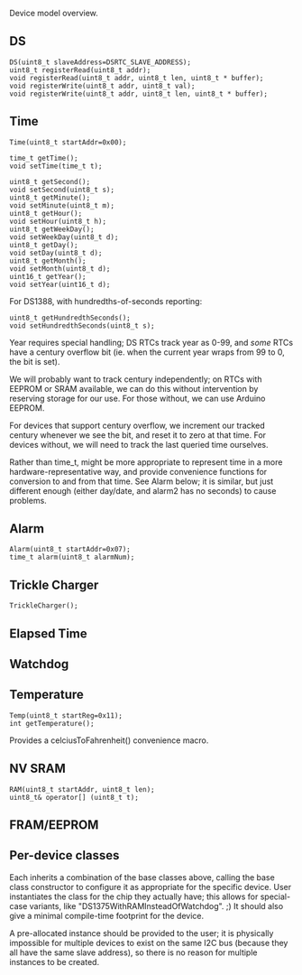 Device model overview.

DS
--
    DS(uint8_t slaveAddress=DSRTC_SLAVE_ADDRESS);
    uint8_t registerRead(uint8_t addr);
    void registerRead(uint8_t addr, uint8_t len, uint8_t * buffer);
    void registerWrite(uint8_t addr, uint8_t val);
    void registerWrite(uint8_t addr, uint8_t len, uint8_t * buffer);

Time
----
    Time(uint8_t startAddr=0x00);

    time_t getTime();
    void setTime(time_t t);

    uint8_t getSecond();
    void setSecond(uint8_t s);
    uint8_t getMinute();
    void setMinute(uint8_t m);
    uint8_t getHour();
    void setHour(uint8_t h);
    uint8_t getWeekDay();
    void setWeekDay(uint8_t d);
    uint8_t getDay();
    void setDay(uint8_t d);
    uint8_t getMonth();
    void setMonth(uint8_t d);
    uint16_t getYear();
    void setYear(uint16_t d);

For DS1388, with hundredths-of-seconds reporting:

    uint8_t getHundredthSeconds();
    void setHundredthSeconds(uint8_t s);

Year requires special handling; DS RTCs track year as 0-99, and *some* RTCs
have a century overflow bit (ie. when the current year wraps from 99 to 0,
the bit is set).

We will probably want to track century independently; on RTCs with EEPROM
or SRAM available, we can do this without intervention by reserving storage
for our use. For those without, we can use Arduino EEPROM.

For devices that support century overflow, we increment our tracked
century whenever we see the bit, and reset it to zero at that time. For
devices without, we will need to track the last queried time ourselves.

Rather than time_t, might be more appropriate to represent time in a
more hardware-representative way, and provide convenience functions for
conversion to and from that time. See Alarm below; it is similar, but
just different enough (either day/date, and alarm2 has no seconds) to
cause problems.

Alarm
-----
    Alarm(uint8_t startAddr=0x07);
    time_t alarm(uint8_t alarmNum);

Trickle Charger
---------------
    TrickleCharger();

Elapsed Time
------------

Watchdog
--------

Temperature
-----------
    Temp(uint8_t startReg=0x11);
    int getTemperature();

Provides a celciusToFahrenheit() convenience macro.

NV SRAM
-------
    RAM(uint8_t startAddr, uint8_t len);
    uint8_t& operator[] (uint8_t t);

FRAM/EEPROM
-----------

Per-device classes
------------------

Each inherits a combination of the base classes above, calling the base
class constructor to configure it as appropriate for the specific device.
User instantiates the class for the chip they actually have; this allows
for special-case variants, like "DS1375WithRAMInsteadOfWatchdog". ;) It
should also give a minimal compile-time footprint for the device.

A pre-allocated instance should be provided to the user; it is physically
impossible for multiple devices to exist on the same I2C bus (because they
all have the same slave address), so there is no reason for multiple
instances to be created.
